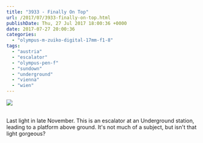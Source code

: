```yaml
---
title: "3933 - Finally On Top"
url: /2017/07/3933-finally-on-top.html
publishDate: Thu, 27 Jul 2017 18:00:36 +0000
date: 2017-07-27 20:00:36
categories: 
  - "olympus-m-zuiko-digital-17mm-f1-8"
tags: 
  - "austria"
  - "escalator"
  - "olympus-pen-f"
  - "sundown"
  - "underground"
  - "vienna"
  - "wien"
---
```

<div class="container">
<div class="center"><a target="_blank" href="https://d25zfm9zpd7gm5.cloudfront.net/1200x1200/2016/20161122_165435_lr.jpg"><img class="webfeedsFeaturedVisual" src="https://d25zfm9zpd7gm5.cloudfront.net/0600x0600/2016/20161122_165435_lr.jpg" /></a></div>
</div>
<br />

Last light in late November. This is an escalator at an Underground station, leading to a platform above ground. It's not much of a subject, but isn't that light gorgeous? 
